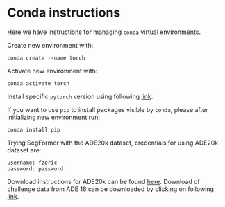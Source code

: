 # Conda instructions 


Here we have instructions for managing `conda` virtual environments. 

Create new environment with: 
```
conda create --name torch
```

Activate new environment with: 
```
conda activate torch
```

Install specific `pytorch` version using following [link](https://pytorch.org/get-started/previous-versions/).


If you want to use `pip` to install packages visible by `conda`, please after initializing new environment run: 
```
conda install pip 
```

Trying SegFormer with the ADE20k dataset, credentials for using ADE20k dataset are: 
```
username: fzoric
password: password
```


Download instructions for ADE20k can be found [here](http://groups.csail.mit.edu/vision/datasets/ADE20K/request_data/account.php). 
Download of challenge data from ADE 16 can be downloaded by clicking on following [link](http://data.csail.mit.edu/places/ADEchallenge/ADEChallengeData2016.zip). 



